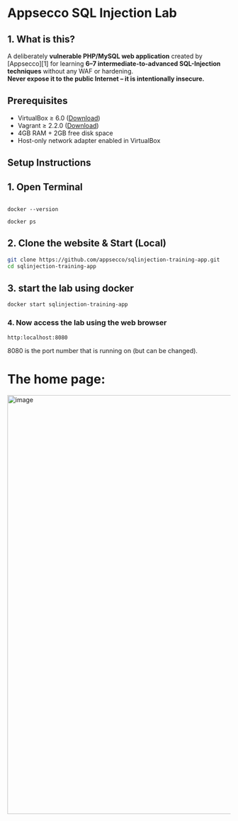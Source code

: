 # Appsecco SQL Injection Lab

## 1. What is this?
A deliberately **vulnerable PHP/MySQL web application** created by [Appsecco][1] for learning **6–7 intermediate-to-advanced SQL-Injection techniques** without any WAF or hardening.  
**Never expose it to the public Internet – it is intentionally insecure.**
## Prerequisites
- VirtualBox ≥ 6.0 ([Download](https://www.virtualbox.org/wiki/Downloads))
- Vagrant ≥ 2.2.0 ([Download](https://www.vagrantup.com/downloads))
- 4GB RAM + 2GB free disk space
- Host-only network adapter enabled in VirtualBox

## Setup Instructions

## 1. Open Terminal
```Make sure Docker is running:

docker --version

docker ps
```
## 2. Clone the website & Start (Local)
```bash
git clone https://github.com/appsecco/sqlinjection-training-app.git
cd sqlinjection-training-app

```
## 3. start the lab using docker
```bash
docker start sqlinjection-training-app

```
### 4. Now access the lab using the web browser
```-go to firefox or chromium browser and access the lab by typing 
http:localhost:8080
```
8080 is the port number that is running on (but can be changed).
# The home page:
<img width="1920" height="947" alt="image" src="https://github.com/user-attachments/assets/b065bcc4-ede0-4b7d-ba31-0bc972773888" />
